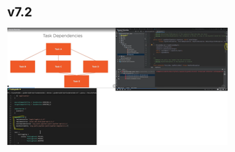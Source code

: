 # v7.2

<img src="https://github.com/pc-aide/gradle-intro/blob/main/diagram/7.2/task%20dependencies%20+%20dot%20gradle%20+%20tested%20on%20Java.png?raw=true">
